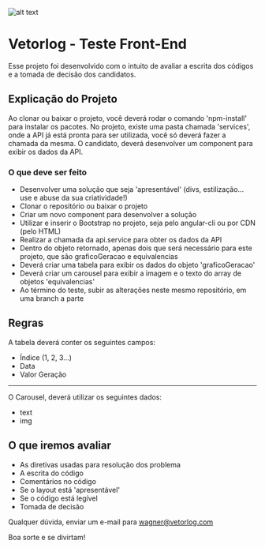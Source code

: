 ![alt text](https://vetorlog.com/wp-content/themes/vetorlog/images/logo_3.png)
# Vetorlog - Teste Front-End

Esse projeto foi desenvolvido com o intuito de avaliar a escrita dos códigos e a tomada de decisão dos candidatos.

## Explicação do Projeto
Ao clonar ou baixar o projeto, você deverá rodar o comando 'npm-install' para instalar os pacotes.
No projeto, existe uma pasta chamada 'services', onde a API já está pronta para ser utilizada, você só deverá fazer a chamada da mesma.
O candidato, deverá desenvolver um component para exibir os dados da API.

### O que deve ser feito
  - Desenvolver uma solução que seja 'apresentável' (divs, estilização... use e abuse da sua criatividade!)
  - Clonar o repositório ou baixar o projeto
  - Criar um novo component para desenvolver a solução
  - Utilizar e inserir o Bootstrap no projeto, seja pelo angular-cli ou por CDN (pelo HTML)
  - Realizar a chamada da api.service para obter os dados da API
  - Dentro do objeto retornado, apenas dois que será necessário para este projeto, que são graficoGeracao e equivalencias
  - Deverá criar uma tabela para exibir os dados do objeto 'graficoGeracao'
  - Deverá criar um carousel para exibir a imagem e o texto do array de objetos 'equivalencias'
  - Ao término do teste, subir as alterações neste mesmo repositório, em uma branch a parte
  
## Regras
  A tabela deverá conter os seguintes campos:
  - Índice (1, 2, 3...)
  - Data
  - Valor Geração
 ----------------------------------------------------------------------------
 O Carousel, deverá utilizar os seguintes dados:
 - text
 - img
  
## O que iremos avaliar
- As diretivas usadas para resolução dos problema
- A escrita do código
- Comentários no código
- Se o layout está 'apresentável'
- Se o código está legível
- Tomada de decisão

Qualquer dúvida, enviar um e-mail para wagner@vetorlog.com

Boa sorte e se divirtam!
